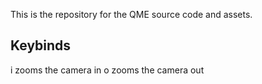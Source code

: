 This is the repository for the QME source code and assets.

## Keybinds
i zooms the camera in
o zooms the camera out
